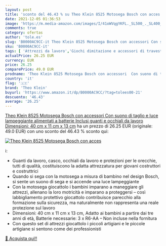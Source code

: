 ```yaml
---
layout: post
title: 'sconto del 46.43 % su Theo Klein 8525 Motosega Bosch con acces  '
date: 2021-12-05 01:36:53
image: 'https://m.media-amazon.com/images/I/41oWVqgYKFL._SL500_._SL400_.jpg'
comments: true
category: ofertas
author: 'tole.es'
slug: 'B0000AC9CC-it Theo Klein 8525 Motosega Bosch con accessori Con suono di...'
sku: 'B0000AC9CC-it'
tags: [ 'Attrezzi da lavoro','Giochi dimitazione e accessori di travestimento','Giochi e giocattoli','theo klein', ]
actualPrice: 26.25 EUR
currency: EUR
price: 26.25
comparePrice: 49.0 EUR
prodname: 'Theo Klein 8525 Motosega Bosch con accessori  Con suono di taglio e luce lampeggiante alimentati a batterie  Inclusi guanti e occhiali da lavoro  Dimensioni: 40 cm x 11 cm x 13 cm'
country: 'it'
flag: '🇮🇹'
brand: 'Theo Klein'
buyurl: 'https://www.amazon.it/dp/B0000AC9CC/?tag=tolees00-21'
descuento: '46.43'
average: '26.25'
---
```


[Theo Klein 8525 Motosega Bosch con accessori  Con suono di taglio e luce lampeggiante alimentati a batterie  Inclusi guanti e occhiali da lavoro  Dimensioni: 40 cm x 11 cm x 13 cm](https://www.amazon.it/dp/B0000AC9CC/?tag=tolees00-21) ha un prezzo di 26.25 EUR (originale: 49.0 EUR) con uno sconto del 46.43 % sconto qui:

[![Theo Klein 8525 Motosega Bosch con acces](https://m.media-amazon.com/images/I/41oWVqgYKFL._SL500_._SL400_.jpg)](https://www.amazon.it/dp/B0000AC9CC/?tag=tolees00-21)

ℹ️:

- Guanti da lavoro, casco, occhiali da lavoro e protezioni per le orecchie, tutti di qualità, costituiscono la adatta attrezzatura per giovani costruttori e costruttrici
- Quando si sega con la motosega a misura di bambino nel design Bosch, si sente un suono di sega e si accende una luce lampeggiante
- Con la motosega giocattolo i bambini imparano a maneggiare gli attrezzi, allenano la loro motricità e imparano a proteggersi – così labbigliamento protettivo giocattolo contribuisce parecchio alla formazione sulla sicurezza, ma naturalmente non rappresenta una reale protezione sul lavoro
- Dimensioni: 40 cm x 11 cm x 13 cm, Adatto ai bambini a partire dai tre anni di età, Batterie necessarie: 3 x R6-AA – Non incluse nella fornitura
- Con questo set di attrezzi giocattolo i piccoli artigiani e le piccole artigiane si sentono come dei professionisti

[🛒 Acquista qui!!](https://www.amazon.it/dp/B0000AC9CC/?tag=tolees00-21)
